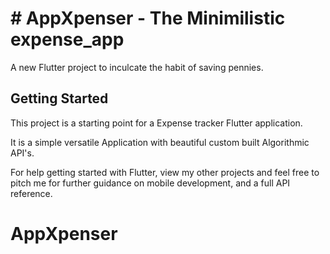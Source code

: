 # # AppXpenser - The Minimilistic expense_app

A new Flutter project to inculcate the habit of saving pennies.

## Getting Started

This project is a starting point for a Expense tracker Flutter application.

It is a simple versatile Application with beautiful custom built Algorithmic API's.

For help getting started with Flutter, view my other projects and feel free to pitch me for further guidance on mobile development, and a full API reference.

# AppXpenser
